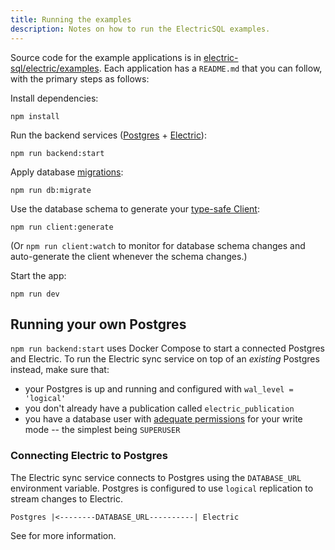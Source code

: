 ```yaml
---
title: Running the examples
description: Notes on how to run the ElectricSQL examples.
---
```


Source code for the example applications is in [electric-sql/electric/examples](https://github.com/electric-sql/electric/tree/main/examples). Each application has a `README.md` that you can follow, with the primary steps as follows:

Install dependencies:

```shell
npm install
```

Run the backend services ([Postgres](../../usage/installation/postgres.md) + [Electric](../../usage/installation/service.md)):

```shell
npm run backend:start
```

Apply database [migrations](../../usage/data-modelling/migrations.md):

```shell
npm run db:migrate
```

Use the database schema to generate your [type-safe Client](../../usage/data-access/client.md):

```shell
npm run client:generate
```

(Or `npm run client:watch` to monitor for database schema changes and auto-generate the client whenever the schema changes.)

Start the app:

```shell
npm run dev
```

## Running your own Postgres

`npm run backend:start` uses Docker Compose to start a connected Postgres and Electric. To run the Electric sync service on top of an *existing* Postgres instead, make sure that:

- your Postgres is up and running and configured with `wal_level = 'logical'`
- you don't already have a publication called `electric_publication`
- you have a database user with [adequate permissions](../../usage/installation/service.md#permissions) for your write mode -- the simplest being `SUPERUSER`

### Connecting Electric to Postgres

The Electric sync service connects to Postgres using the `DATABASE_URL` environment variable. Postgres is configured to use `logical` replication to stream changes to Electric.

```
Postgres |<--------DATABASE_URL----------| Electric
```

See <DocPageLink path="api/service" /> for more information.

